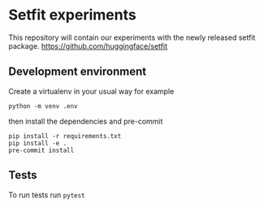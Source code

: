 # Setfit experiments

This repository will contain our experiments with the newly released
setfit package. https://github.com/huggingface/setfit

## Development environment

Create a virtualenv in your usual way for example
```
python -m venv .env
```

then install the dependencies and pre-commit
```
pip install -r requirements.txt
pip install -e .
pre-commit install
```

## Tests

To run tests run `pytest`
